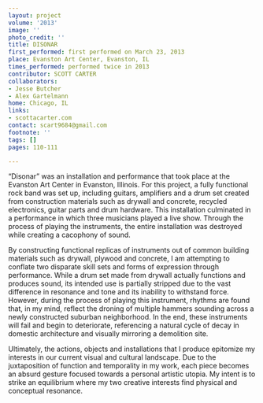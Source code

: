 ```yaml
---
layout: project
volume: '2013'
image: ''
photo_credit: ''
title: DISONAR
first_performed: first performed on March 23, 2013
place: Evanston Art Center, Evanston, IL
times_performed: performed twice in 2013
contributor: SCOTT CARTER
collaborators:
- Jesse Butcher
- Alex Gartelmann
home: Chicago, IL
links:
- scottacarter.com
contact: scart9684@gmail.com
footnote: ''
tags: []
pages: 110-111

---
```


“Disonar” was an installation and performance that took place at the Evanston Art Center in Evanston, Illinois. For this project, a fully functional rock band was set up, including guitars, amplifiers and a drum set created from construction materials such as drywall and concrete, recycled electronics, guitar parts and drum hardware. This installation culminated in a performance in which three musicians played a live show. Through the process of playing the instruments, the entire installation was destroyed while creating a cacophony of sound.

By constructing functional replicas of instruments out of common building materials such as drywall, plywood and concrete, I am attempting to conflate two disparate skill sets and forms of expression through performance. While a drum set made from drywall actually functions and produces sound, its intended use is partially stripped due to the vast difference in resonance and tone and its inability to withstand force. However, during the process of playing this instrument, rhythms are found that, in my mind, reflect the droning of multiple hammers sounding across a newly constructed suburban neighborhood. In the end, these instruments will fail and begin to deteriorate, referencing a natural cycle of decay in domestic architecture and visually mirroring a demolition site.

Ultimately, the actions, objects and installations that I produce epitomize my interests in our current visual and cultural landscape. Due to the juxtaposition of function and temporality in my work, each piece becomes an absurd gesture focused towards a personal artistic utopia. My intent is to strike an equilibrium where my two creative interests find physical and conceptual resonance.
